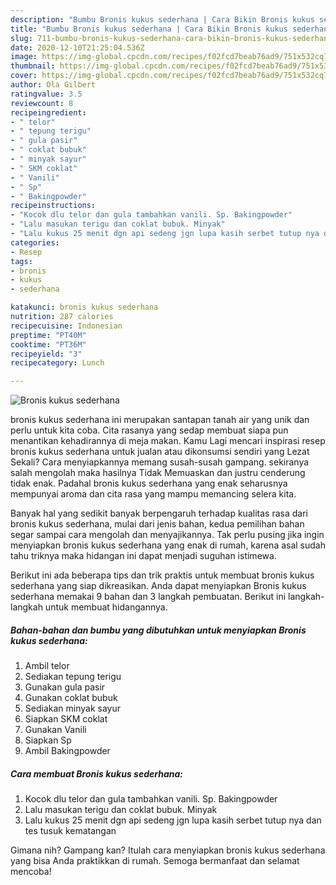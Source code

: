 ```yaml
---
description: "Bumbu Bronis kukus sederhana | Cara Bikin Bronis kukus sederhana Yang Mudah Dan Praktis"
title: "Bumbu Bronis kukus sederhana | Cara Bikin Bronis kukus sederhana Yang Mudah Dan Praktis"
slug: 711-bumbu-bronis-kukus-sederhana-cara-bikin-bronis-kukus-sederhana-yang-mudah-dan-praktis
date: 2020-12-10T21:25:04.536Z
image: https://img-global.cpcdn.com/recipes/f02fcd7beab76ad9/751x532cq70/bronis-kukus-sederhana-foto-resep-utama.jpg
thumbnail: https://img-global.cpcdn.com/recipes/f02fcd7beab76ad9/751x532cq70/bronis-kukus-sederhana-foto-resep-utama.jpg
cover: https://img-global.cpcdn.com/recipes/f02fcd7beab76ad9/751x532cq70/bronis-kukus-sederhana-foto-resep-utama.jpg
author: Ola Gilbert
ratingvalue: 3.5
reviewcount: 8
recipeingredient:
- " telor"
- " tepung terigu"
- " gula pasir"
- " coklat bubuk"
- " minyak sayur"
- " SKM coklat"
- " Vanili"
- " Sp"
- " Bakingpowder"
recipeinstructions:
- "Kocok dlu telor dan gula tambahkan vanili. Sp. Bakingpowder"
- "Lalu masukan terigu dan coklat bubuk. Minyak"
- "Lalu kukus 25 menit dgn api sedeng jgn lupa kasih serbet tutup nya dan tes tusuk kematangan"
categories:
- Resep
tags:
- bronis
- kukus
- sederhana

katakunci: bronis kukus sederhana 
nutrition: 287 calories
recipecuisine: Indonesian
preptime: "PT40M"
cooktime: "PT36M"
recipeyield: "3"
recipecategory: Lunch

---
```



![Bronis kukus sederhana](https://img-global.cpcdn.com/recipes/f02fcd7beab76ad9/751x532cq70/bronis-kukus-sederhana-foto-resep-utama.jpg)


bronis kukus sederhana ini merupakan santapan tanah air yang unik dan perlu untuk kita coba. Cita rasanya yang sedap membuat siapa pun menantikan kehadirannya di meja makan.
Kamu Lagi mencari inspirasi resep bronis kukus sederhana untuk jualan atau dikonsumsi sendiri yang Lezat Sekali? Cara menyiapkannya memang susah-susah gampang. sekiranya salah mengolah maka hasilnya Tidak Memuaskan dan justru cenderung tidak enak. Padahal bronis kukus sederhana yang enak seharusnya mempunyai aroma dan cita rasa yang mampu memancing selera kita.



Banyak hal yang sedikit banyak berpengaruh terhadap kualitas rasa dari bronis kukus sederhana, mulai dari jenis bahan, kedua pemilihan bahan segar sampai cara mengolah dan menyajikannya. Tak perlu pusing jika ingin menyiapkan bronis kukus sederhana yang enak di rumah, karena asal sudah tahu triknya maka hidangan ini dapat menjadi suguhan istimewa.


Berikut ini ada beberapa tips dan trik praktis untuk membuat bronis kukus sederhana yang siap dikreasikan. Anda dapat menyiapkan Bronis kukus sederhana memakai 9 bahan dan 3 langkah pembuatan. Berikut ini langkah-langkah untuk membuat hidangannya.

<!--inarticleads1-->

##### Bahan-bahan dan bumbu yang dibutuhkan untuk menyiapkan Bronis kukus sederhana:

1. Ambil  telor
1. Sediakan  tepung terigu
1. Gunakan  gula pasir
1. Gunakan  coklat bubuk
1. Sediakan  minyak sayur
1. Siapkan  SKM coklat
1. Gunakan  Vanili
1. Siapkan  Sp
1. Ambil  Bakingpowder




<!--inarticleads2-->

##### Cara membuat Bronis kukus sederhana:

1. Kocok dlu telor dan gula tambahkan vanili. Sp. Bakingpowder
1. Lalu masukan terigu dan coklat bubuk. Minyak
1. Lalu kukus 25 menit dgn api sedeng jgn lupa kasih serbet tutup nya dan tes tusuk kematangan




Gimana nih? Gampang kan? Itulah cara menyiapkan bronis kukus sederhana yang bisa Anda praktikkan di rumah. Semoga bermanfaat dan selamat mencoba!
